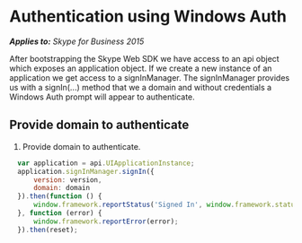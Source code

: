 
# Authentication using Windows Auth

 _**Applies to:** Skype for Business 2015_

After bootstrapping the Skype Web SDK we have access to an api object which exposes an application object.  If we create a new instance of an application we get access to a signInManager.  The signInManager provides us with a signIn(...) method that we a domain and without credentials a Windows Auth prompt will appear to authenticate.

## Provide domain to authenticate

1. Provide domain to authenticate.

  ```js
    var application = api.UIApplicationInstance;
    application.signInManager.signIn({
        version: version,
        domain: domain
    }).then(function () {
        window.framework.reportStatus('Signed In', window.framework.status.success);
    }, function (error) {
        window.framework.reportError(error);
    }).then(reset);
  ```